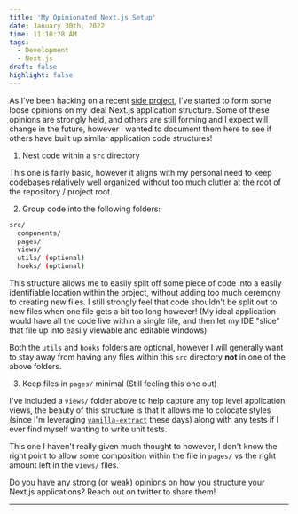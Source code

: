 ```yaml
---
title: 'My Opinionated Next.js Setup'
date: January 30th, 2022
time: 11:10:28 AM
tags:
  - Development
  - Next.js
draft: false
highlight: false
---
```


As I've been hacking on a recent
[side project](https://github.com/hamlim/watch-list), I've started to form some
loose opinions on my ideal Next.js application structure. Some of these opinions
are strongly held, and others are still forming and I expect will change in the
future, however I wanted to document them here to see if others have built up
similar application code structures!

1. Nest code within a `src` directory

This one is fairly basic, however it aligns with my personal need to keep
codebases relatively well organized without too much clutter at the root of the
repository / project root.

2. Group code into the following folders:

```sh
src/
  components/
  pages/
  views/
  utils/ (optional)
  hooks/ (optional)
```

This structure allows me to easily split off some piece of code into a easily
identifiable location within the project, without adding too much ceremony to
creating new files. I still strongly feel that code shouldn't be split out to
new files when one file gets a bit too long however! (My ideal application would
have all the code live within a single file, and then let my IDE "slice" that
file up into easily viewable and editable windows)

Both the `utils` and `hooks` folders are optional, however I will generally want
to stay away from having any files within this `src` directory **not** in one of
the above folders.

3. Keep files in `pages/` minimal (Still feeling this one out)

I've included a `views/` folder above to help capture any top level application
views, the beauty of this structure is that it allows me to colocate styles
(since I'm leveraging [`vanilla-extract`](https://vanilla-extract.style/) these
days) along with any tests if I ever find myself wanting to write unit tests.

This one I haven't really given much thought to however, I don't know the right
point to allow some composition within the file in `pages/` vs the right amount
left in the `views/` files.

<Spacer />

Do you have any strong (or weak) opinions on how you structure your Next.js
applications? Reach out on twitter to share them!

<Spacer />

---

<Spacer />
